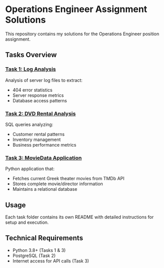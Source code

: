 # Operations Engineer Assignment Solutions

This repository contains my solutions for the Operations Engineer position assignment.

## Tasks Overview

### [Task 1: Log Analysis](Task_1/)
Analysis of server log files to extract:
- 404 error statistics
- Server response metrics
- Database access patterns

### [Task 2: DVD Rental Analysis](Task_2/)
SQL queries analyzing:
- Customer rental patterns
- Inventory management
- Business performance metrics

### [Task 3: MovieData Application](MovieData/)
Python application that:
- Fetches current Greek theater movies from TMDb API
- Stores complete movie/director information
- Maintains a relational database

## Usage
Each task folder contains its own README with detailed instructions for setup and execution.

## Technical Requirements
- Python 3.8+ (Tasks 1 & 3)
- PostgreSQL (Task 2)
- Internet access for API calls (Task 3)

